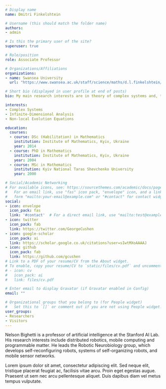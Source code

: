 ```yaml
---
# Display name
name: Dmitri Finkelshtein

# Username (this should match the folder name)
authors:
- admin

# Is this the primary user of the site?
superuser: true

# Role/position
role: Associate Professor

# Organizations/Affiliations
organizations:
- name: Swansea University
  url: "https://www.swansea.ac.uk/staff/science/maths/d.l.finkelshtein/"

# Short bio (displayed in user profile at end of posts)
bio: My main research interests are in theory of complex systems and, therefore, they are in the interplay of mathematical physics, functional analysis, PDE, and probability theory. In particular, I have worked on problems dealing with infinite-dimensional analysis, applications of methods of functional analysis and probability theory to mathematical physics, Gibbs measures, point processes, stochastic dynamics and scaling limits, mathematical biology. Currently, I am actively working in the study of non-local evolution equations arising as (mesoscopics) limits for dynamics of the considered complex systems.

interests:
- Complex Systems
- Infinite-Dimensional Analysis
- Non-local Evolution Equations

education:
  courses:
  - course: DSc (Habilitation) in Mathematics
    institution: Institute of Mathematics, Kyiv, Ukraine
    year: 2014
  - course: PhD in Mathematics
    institution: Institute of Mathematics, Kyiv, Ukraine
    year: 2004
  - course: MSc in Mathematics
    institution: Kyiv National Taras Shevchenko University 
    year: 2000

# Social/Academic Networking
# For available icons, see: https://sourcethemes.com/academic/docs/page-builder/#icons
#   For an email link, use "fas" icon pack, "envelope" icon, and a link in the
#   form "mailto:your-email@example.com" or "#contact" for contact widget.
social:
- icon: envelope
  icon_pack: fas
  link: '#contact'  # For a direct email link, use "mailto:test@example.org".
- icon: twitter
  icon_pack: fab
  link: https://twitter.com/GeorgeCushen
- icon: google-scholar
  icon_pack: ai
  link: https://scholar.google.co.uk/citations?user=sIwtMXoAAAAJ
- icon: github
  icon_pack: fab
  link: https://github.com/gcushen
# Link to a PDF of your resume/CV from the About widget.
# To enable, copy your resume/CV to `static/files/cv.pdf` and uncomment the lines below.
# - icon: cv
#   icon_pack: ai
#   link: files/cv.pdf

# Enter email to display Gravatar (if Gravatar enabled in Config)
email: ""

# Organizational groups that you belong to (for People widget)
#   Set this to `[]` or comment out if you are not using People widget.
user_groups:
- Researchers
- Visitors
---
```


Nelson Bighetti is a professor of artificial intelligence at the Stanford AI Lab. His research interests include distributed robotics, mobile computing and programmable matter. He leads the Robotic Neurobiology group, which develops self-reconfiguring robots, systems of self-organizing robots, and mobile sensor networks.

Lorem ipsum dolor sit amet, consectetur adipiscing elit. Sed neque elit, tristique placerat feugiat ac, facilisis vitae arcu. Proin eget egestas augue. Praesent ut sem nec arcu pellentesque aliquet. Duis dapibus diam vel metus tempus vulputate.

